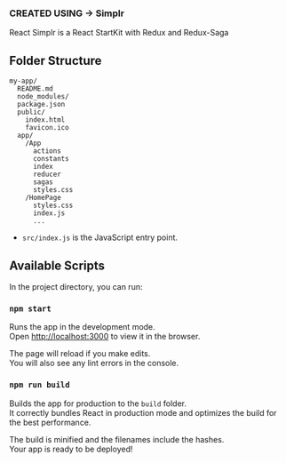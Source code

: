 ### CREATED USING -> Simplr 

React Simplr is a React StartKit with Redux and Redux-Saga

## Folder Structure

```
my-app/
  README.md
  node_modules/
  package.json
  public/
    index.html
    favicon.ico
  app/
    /App
      actions
      constants
      index
      reducer
      sagas  
      styles.css
    /HomePage
      styles.css
      index.js
      ...
```

* `src/index.js` is the JavaScript entry point.

## Available Scripts

In the project directory, you can run:

### `npm start`

Runs the app in the development mode.<br>
Open [http://localhost:3000](http://localhost:3000) to view it in the browser.

The page will reload if you make edits.<br>
You will also see any lint errors in the console.

### `npm run build`

Builds the app for production to the `build` folder.<br>
It correctly bundles React in production mode and optimizes the build for the best performance.

The build is minified and the filenames include the hashes.<br>
Your app is ready to be deployed!
